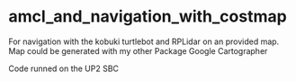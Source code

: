 # amcl_and_navigation_with_costmap
For navigation with the kobuki turtlebot and RPLidar on an provided map.
Map could be generated with my other Package Google Cartographer

Code runned on the UP2 SBC
